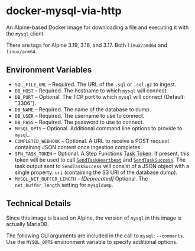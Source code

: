 # docker-mysql-via-http

An Alpine-based Docker image for downloading a file and executing it with the `mysql` client.

There are tags for Alpine 3.19, 3.18, and 3.17. Both `linux/amd64` and `linux/arm64`.

## Environment Variables

- `SQL_FILE_URL` – Required. The URL of the `.sql` or `.sql.gz` to ingest.
- `DB_HOST` – Required. The hostname to which `mysql` will connect.
- `DB_PORT` – Optional. The TCP port to which `mysql` will connect (Default: "3306").
- `DB_NAME` – Required. The name of the database to dump.
- `DB_USER` – Required. The username to use to connect.
- `DB_PASS` – Required. The password to use to connect.
- `MYSQL_OPTS` – Optional. Additional command line options to provide to `mysql`.
- `COMPLETED_WEBHOOK` – Optional. A URL to receive a POST request containing JSON content once ingestion completes.
- `SFN_TASK_TOKEN` – Optional. A Step Functions [Task Token](https://docs.aws.amazon.com/step-functions/latest/apireference/API_GetActivityTask.html#StepFunctions-GetActivityTask-response-taskToken). If present, this token will be used to call [`SendTaskHeartbeat`](https://docs.aws.amazon.com/step-functions/latest/apireference/API_SendTaskHeartbeat.html) and [`SendTaskSuccess`](https://docs.aws.amazon.com/step-functions/latest/apireference/API_SendTaskSuccess.html). The task output sent to `SendTaskSuccess` will consist of a JSON object with a single property: `uri` (containing the S3 URI of the database dump).
- `MYSQL_NET_BUFFER_LENGTH` – _[Deprecated]_ Optional. The `net_buffer_length` setting for `mysqldump`.

## Technical Details

Since this image is based on Alpine, the version of `mysql` in this image is actually MariaDB.

The following CLI arguments are included in the call to `mysql`: `--comments`. Use the `MYSQL_OPTS` environment variable to specify additional options.
